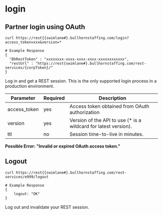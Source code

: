 # login

## Partner login using OAuth

``` shell
curl https://rest{{swimlane#}.bullhornstaffing.com/login?access_token=xxx&version=*

# Example Response
{
  "BhRestToken" : "xxxxxxxx-xxxx-xxxx-xxxx-xxxxxxxxxxxx",
  "restUrl" : "https://rest{swimlane#}.bullhornstaffing.com/rest-services/{corpToken}/"
}
```

Log in and get a REST session. This is the only supported login process in a production environment.

Parameter | Required | Description
------ | -------- | -----
access_token | yes | Access token obtained from OAuth authorization |
version      | yes | Version of the API to use (\* is a wildcard for latest version). |
ttl          | no  | Session time-to-live in minutes. |

<aside class="warning"><strong>Possible Error: "Invalid or expired OAuth access token."</strong></aside>

## Logout

``` shell
curl https://rest{{swimlane#}.bullhornstaffing.com/rest-services/e999/logout

# Example Response
{
    logout: "OK"
}
```

Log out and invalidate your REST session.
 
